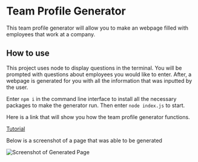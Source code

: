 # Team Profile Generator

This team profile generator will allow you to make an webpage filled with employees that work at a company.

## How to use

This project uses node to display questions in the terminal. You will be prompted with questions about employees you would like to enter. After, a webpage is generated for you with all the information that was inputted by the user. 

Enter `npm i` in the command line interface to install all the necessary packages to make the generator run. Then enter `node index.js` to start. 

Here is a link that will show you how the team profile generator functions.

[Tutorial](https://drive.google.com/file/d/1Xnp6dmwHXeLb1XYypS9IYLxOhPTQKY8k/view?usp=sharing)

Below is a screenshot of a page that was able to be generated 


![Screenshot of Generated Page](/dist/TeamProfileSS.png)
